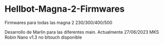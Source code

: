 # Hellbot-Magna-2-Firmwares
Firmwares para todas las magna 2 230/300/400/500

Desarrollo de Marlin para las diferentes main. 
Actualmente 27/06/2023 MKS Robin Nano v1.3 no bltouch disponible
